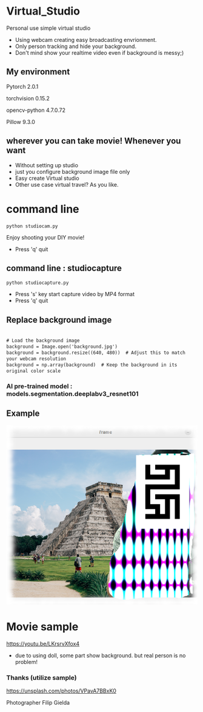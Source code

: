 # Virtual_Studio
Personal use simple virtual studio

- Using webcam creating easy broadcasting envrionment.
- Only person tracking and hide your background.
- Don't mind show your realtime video even if background is messy;)


## My environment
Pytorch 2.0.1

torchvision 0.15.2

opencv-python 4.7.0.72

Pillow  9.3.0



## wherever you can take movie! Whenever you want
- Without setting up studio
- just you configure background image file only
- Easy create Virtual studio
- Other use case virtual travel? As you like. 

# command line

```
python studiocam.py

```
Enjoy shooting your DIY movie!
- Press 'q' quit

## command line : studiocapture

```
python studiocapture.py

```
- Press 's' key start capture video by MP4 format
- Press 'q' quit


## Replace background image

```

# Load the background image
background = Image.open('background.jpg')
background = background.resize((640, 480))  # Adjust this to match your webcam resolution
background = np.array(background)  # Keep the background in its original color scale

```
### AI pre-trained model : models.segmentation.deeplabv3_resnet101

## Example
![virtual studio](samplee.png "example")

# Movie sample

https://youtu.be/LKrsrvXfox4


- due to using doll, some part show background. but real person is no problem!


### Thanks (utilize sample)

https://unsplash.com/photos/VPavA7BBxK0

Photographer Filip Gielda 
